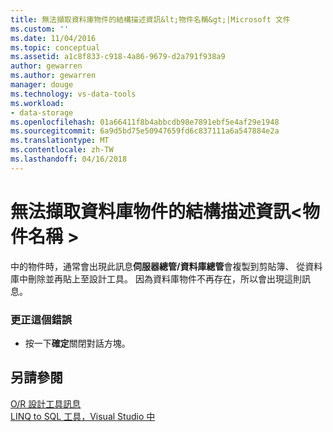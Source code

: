 ```yaml
---
title: 無法擷取資料庫物件的結構描述資訊&lt;物件名稱&gt;|Microsoft 文件
ms.custom: ''
ms.date: 11/04/2016
ms.topic: conceptual
ms.assetid: a1c8f833-c918-4a86-9679-d2a791f938a9
author: gewarren
ms.author: gewarren
manager: douge
ms.technology: vs-data-tools
ms.workload:
- data-storage
ms.openlocfilehash: 01a66411f8b4abbcdb98e7891ebf5e4af29e1948
ms.sourcegitcommit: 6a9d5bd75e50947659fd6c837111a6a547884e2a
ms.translationtype: MT
ms.contentlocale: zh-TW
ms.lasthandoff: 04/16/2018
---
```

# <a name="could-not-retrieve-schema-information-for-database-object-object-name"></a>無法擷取資料庫物件的結構描述資訊\<物件名稱 >
中的物件時，通常會出現此訊息**伺服器總管/資料庫總管**會複製到剪貼簿、 從資料庫中刪除並再貼上至設計工具。 因為資料庫物件不再存在，所以會出現這則訊息。  
  
### <a name="to-correct-this-error"></a>更正這個錯誤  
  
-   按一下**確定**關閉對話方塊。  
  
## <a name="see-also"></a>另請參閱
[O/R 設計工具訊息](../data-tools/o-r-designer-messages.md)  
[LINQ to SQL 工具，Visual Studio 中](../data-tools/linq-to-sql-tools-in-visual-studio2.md)